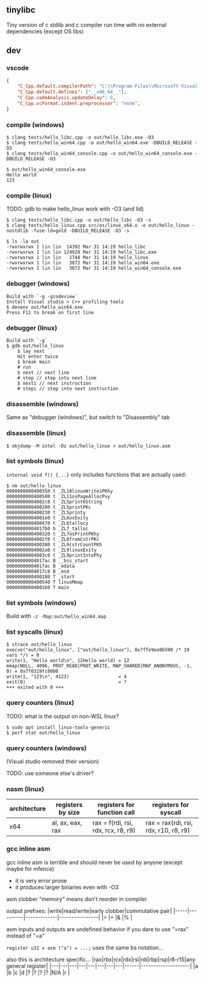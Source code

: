 ## tinylibc

Tiny version of c stdlib and c compiler run time with no external dependencies (except OS libs)

## dev

### vscode
```json
{
    "C_Cpp.default.compilerPath": "C:\\Program Files\\Microsoft Visual Studio\\2022\\Community\\VC\\Tools\\Llvm\\x64\\bin\\clang.exe",
    "C_Cpp.default.defines": ["__x86_64__"],
    "C_Cpp.codeAnalysis.updateDelay": 0,
    "C_Cpp.vcFormat.indent.preprocessor": "none",
}
```

### compile (windows)
```
$ clang tests/hello_libc.cpp -o out/hello_libc.exe -O3
$ clang tests/hello_win64.cpp -o out/hello_win64.exe -DBUILD_RELEASE -O3
$ clang tests/hello_win64_console.cpp -o out/hello_win64_console.exe -DBUILD_RELEASE -O3
```
```
$ out/hello_win64_console.exe
Hello world
123
```

### compile (linux)
TODO: gdb to make hello_linux work with -O3 (and lld)
```
$ clang tests/hello_libc.cpp -o out/hello_libc -O3 -s
$ clang tests/hello_linux.cpp src/os/linux_x64.o -o out/hello_linux -nostdlib -fuse-ld=gold -DBUILD_RELEASE -O3 -s
```
```
$ ls -la out
-rwxrwxrwx 1 lin lin  14392 Mar 31 14:19 hello_libc
-rwxrwxrwx 1 lin lin 124928 Mar 31 14:19 hello_libc.exe
-rwxrwxrwx 1 lin lin   1744 Mar 31 14:19 hello_linux
-rwxrwxrwx 1 lin lin   3072 Mar 31 14:19 hello_win64.exe
-rwxrwxrwx 1 lin lin   3072 Mar 31 14:19 hello_win64_console.exe
```

### debugger (windows)
```
Build with `-g -gcodeview`
Install Visual studio > C++ profiling tools
$ devenv out/hello_win64.exe
Press F11 to break on first line
```

### debugger (linux)
```
Build with `-g`
$ gdb out/hello_linux
    $ lay next
    Hit enter twice
    $ break main
    # run
    $ next // next line
    # step // step into next line
    $ nexti // next instruction
    # stepi // step into next instruction
```

### disassemble (windows)
Same as "debugger (windows)", but switch to "Disassembly" tab

### disassemble (linux)
```
$ objdump -M intel -Dz out/hello_linux > out/hello_linux.asm
```

### list symbols (linux)
`internal void f() {...}` only includes functions that are actually used:
```
$ nm out/hello_linux
0000000000400350 t _ZL10linuxWriteiPKhy
0000000000400500 t _ZL11osPageAllocPvy
00000000004002c0 t _ZL5print6String
0000000000400200 t _ZL5printPKc
0000000000400230 t _ZL5printy
00000000004001e0 t _ZL6osExity
0000000000400470 t _ZL6tallocy
00000000004017b0 b _ZL7_talloc
0000000000400320 t _ZL7osPrintPKhy
00000000004002f0 t _ZL8fromCstrPKc
0000000000400380 t _ZL9cstrCountPKh
00000000004002a0 t _ZL9linuxExity
00000000004003c0 t _ZL9printIntoPhy
00000000004017ac B __bss_start
00000000004017ac B _edata
00000000004017c8 B _end
0000000000400180 T _start
0000000000400540 T linuxMmap
00000000004001b0 T main
```
### list symbols (windows)
Build with `-z -Map:out/hello_win64.map`

### list syscalls (linux)
```
$ strace out/hello_linux
execve("out/hello_linux", ["out/hello_linux"], 0x7ffe9ee0b590 /* 19 vars */) = 0
write(1, "Hello world\n", 12Hello world) = 12
mmap(NULL, 4096, PROT_READ|PROT_WRITE, MAP_SHARED|MAP_ANONYMOUS, -1, 0) = 0x7f0319fc8000
write(1, "123\n", 4123)                  = 4
exit(0)                                  = ?
+++ exited with 0 +++
```

### query counters (linux)
TODO: what is the output on non-WSL linux?
```
$ sudo apt install linux-tools-generic
$ perf stat out/hello_linux
```

### query counters (windows)
(Visual studio removed their version)

TODO: use someone else's driver?

### nasm (linux)
|architecture|registers by size   |registers for function call         |registers for syscall                |
|------------|--------------------|------------------------------------|-------------------------------------|
|x64         |al, ax, eax, rax    |rax = f(rdi, rsi, rdx, rcx, r8, r9) |rax = rax(rdi, rsi, rdx, r10, r8, r9)|

### gcc inline asm
gcc inline asm is terrible and should never be used by anyone (except maybe for mfence)
- it is very error prone
- it produces larger binaries even with -O3

asm clobber "memory" means don't reorder in compiler

output prefixes:
|write|read/write|early clobber|commutative pair|
|-----|----------|-------------|----------------|
|=    |+         |&            |%               |

asm inputs and outputs are undefined behavior if you dare to use "=rax" instead of "=a"

`register u32 x asm ("a") = ...;` uses the same bs notation...

also this is architecture specific...
|rax|rbx|rcx|rdx|rsi|rdi|rbp|rsp|r8-r15|any general register|
|---|---|---|---|---|---|---|---|------|--------------------|
|a  |b  |c  |d  |?  |?  |?  |?  |N/A   |r                   |
